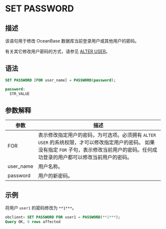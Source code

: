 SET PASSWORD 
=================================



描述 
-----------

该语句用于修改 OceanBase 数据库当前登录用户或其他用户的密码。

有关其它修改用户密码的方式，请参见 [ALTER USER](/zh-CN/11.sql-reference-oracle-mode/9.sql-statement-1/1.DDL-1/12.alter-user-1.md)。

语法 
-----------

```sql
SET PASSWORD [FOR user_name] = PASSWORD(password);

password:
  STR_VALUE
```



参数解释 
-------------



|    参数     |                                                            描述                                                             |
|-----------|---------------------------------------------------------------------------------------------------------------------------|
| FOR       | 表示修改指定用户的密码，为可选项。必须拥有 `ALTER USER` 的系统权限，才可以修改指定用户的密码。 如果没有指定 `FOR` 子句，表示修改当前用户的密码。任何成功登录的用户都可以修改当前用户的密码。 |
| user_name | 用户名称。                                                                                                                     |
| password  | 用户的新密码。                                                                                                                   |



示例 
-----------

将用户 `user1` 的密码修改为 `**1***`。

```sql
obclient> SET PASSWORD FOR user1 = PASSWORD(**1***);
Query OK, 0 rows affected
```


